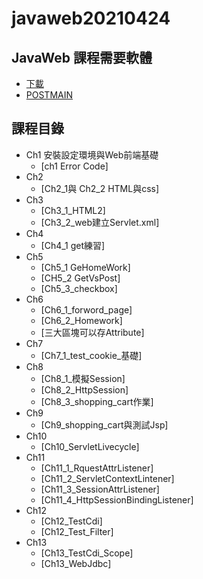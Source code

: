 # javaweb20210424
## JavaWeb 課程需要軟體
* [下載](https://drive.google.com/file/d/1hljBks3O8Ra94xdidB8F1PYEooWcplan/view)
* [POSTMAIN](https://www.postman.com/downloads/)
## 課程目錄
+ Ch1 安裝設定環境與Web前端基礎
  + [ch1 Error Code]
+ Ch2
   + [Ch2_1與 Ch2_2 HTML與css]
+ Ch3
   + [Ch3_1_HTML2]
   + [Ch3_2_web建立Servlet.xml]
+ Ch4
  + [Ch4_1 get練習]
+ Ch5
  + [Ch5_1 GeHomeWork]
  + [CH5_2 GetVsPost]
  + [Ch5_3_checkbox]
+ Ch6
   + [Ch6_1_forword_page]
   + [Ch6_2_Homework]
   + [三大區塊可以存Attribute]
+ Ch7
   + [Ch7_1_test_cookie_基礎]
+ Ch8
   + [Ch8_1_模擬Session]
   + [Ch8_2_HttpSession]
   + [Ch8_3_shopping_cart作業]
+ Ch9
   + [Ch9_shopping_cart與測試Jsp]
+ Ch10 
   + [Ch10_ServletLivecycle]
+ Ch11 
   + [Ch11_1_RquestAttrListener]
   + [Ch11_2_ServletContextLintener] 
   + [Ch11_3_SessionAttrListener] 
   + [Ch11_4_HttpSessionBindingListener]
+ Ch12
   + [Ch12_TestCdi]
   + [Ch12_Test_Filter]
+ Ch13
   + [Ch13_TestCdi_Scope]
   + [Ch13_WebJdbc]
